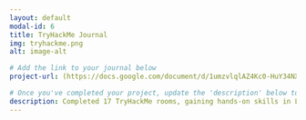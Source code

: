 ```yaml
---
layout: default
modal-id: 6
title: TryHackMe Journal
img: tryhackme.png
alt: image-alt

# Add the link to your journal below
project-url: (https://docs.google.com/document/d/1umzvlqlAZ4Kc0-HuY34NXG-WY1F1D78gyTn0Gv1HTP8/edit?usp=sharing)

# Once you've completed your project, update the 'description' below to this one: 
description: Completed 17 TryHackMe rooms, gaining hands-on skills in Linux and Windows fundamentals, log analysis, network troubleshooting with Wireshark, and incident handling with Splunk.e contact me if you'd like a sneak peek. Otherwise, stay tuned!
---
```


